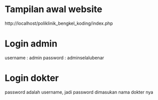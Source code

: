 # Tampilan awal website
http://localhost/poliklinik_bengkel_koding/index.php

# Login admin
username    : admin
password    : adminselalubenar

# Login dokter
password adalah username, jadi password dimasukan nama dokter nya

